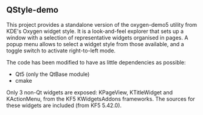 ## QStyle-demo


This project provides a standalone version of the oxygen-demo5 utility from KDE's Oxygen widget style.
It is a look-and-feel explorer that sets up a window with a selection of representative widgets organised in pages.
A popup menu allows to select a widget style from those available, and a toggle switch to activate right-to-left mode.

The code has been modified to have as little dependencies as possible:

- Qt5 (only the QtBase module)
- cmake

Only 3 non-Qt widgets are exposed: KPageView, KTitleWidget and KActionMenu, from the KF5 KWidgetsAddons frameworks.
The sources for these widgets are included (from KF5 5.42.0).
